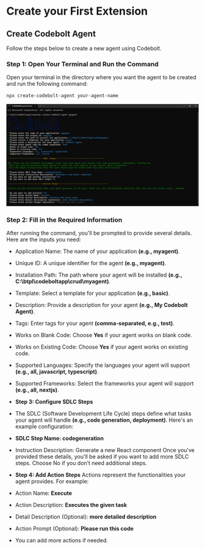 # Create your First Extension


## Create Codebolt Agent

Follow the steps below to create a new agent using Codebolt.

### Step 1: Open Your Terminal and Run the Command

Open your terminal in the directory where you want the agent to be created and run the following command:

```bash
npx create-codebolt-agent your-agent-name
```

![create agent](../../static/img/agent-create.png)

### Step 2: Fill in the Required Information
After running the command, you'll be prompted to provide several details. Here are the inputs you need:

- Application Name: The name of your application **(e.g., myagent)**. 
- Unique ID: A unique identifier for the agent **(e.g., myagent)**.
- Installation Path: The path where your agent will be installed **(e.g., C:\btpl\codeboltapp\crud\myagent)**.
- Template: Select a template for your application **(e.g., basic)**.
- Description: Provide a description for your agent **(e.g., My Codebolt Agent)**.
- Tags: Enter tags for your agent **(comma-separated, e.g., test)**.
- Works on Blank Code: Choose **Yes** if your agent works on blank code.
- Works on Existing Code: Choose **Yes** if your agent works on existing code.
- Supported Languages: Specify the languages your agent will support **(e.g., all, javascript, typescript)**.
- Supported Frameworks: Select the frameworks your agent will support **(e.g., all, nextjs)**.

- **Step 3: Configure SDLC Steps**

- The SDLC (Software Development Life Cycle) steps define what tasks your agent will handle **(e.g., code generation, deployment)**. Here's an example configuration:

- **SDLC Step Name: codegeneration**
- Instruction Description: Generate a new React component
Once you've provided these details, you'll be asked if you want to add more SDLC steps. Choose No if you don’t need additional steps.

- **Step 4: Add Action Steps**
Actions represent the functionalities your agent provides. For example:

- Action Name: **Execute**
- Action Description: **Executes the given task**
- Detail Description (Optional): **more detailed description**
- Action Prompt (Optional): **Please run this code**
- You can add more actions if needed.